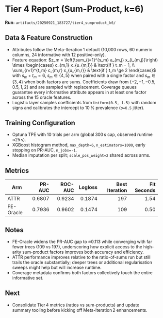 # Tier 4 Report (Sum-Product, k=6)

**Run:** `artifacts/20250921_183727/tier4_sumproduct_k6/`

## Data & Feature Construction
- Attributes follow the Meta-Iteration 1 default (10,000 rows, 60 numeric columns, 24 informative with 12 positive-only).
- Feature equation: $z_m = \left(\sum_{j=1}^{s_m} a_{m,j} x_{i_{m,j}}\right) \times \begin{cases} c_{m,1} x_{u_{m,1}} & \text{if } t_m = 1, \\ \sum_{r=1}^{t_m} c_{m,r} x_{u_{m,r}} & \text{if } t_m \ge 2 \end{cases}$ with $s_m + t_m = 6$, $s_m \in \{4,5\}$ when paired with a single factor and $s_m \in \{3,4\}$ when both factors are sums. Coefficients draw from $\{-2, -1, -0.5, 0.5, 1, 2\}$ and are sampled with replacement. Coverage queues guarantee every informative attribute appears in at least one factor across the 15 oracle features.
- Logistic layer samples coefficients from `Uniform(0.5, 1.5)` with random signs and calibrates the intercept to 10 % prevalence (`σ=0.5` jitter).

## Training Configuration
- Optuna TPE with 10 trials per arm (global 300 s cap, observed runtime ≈25 s).
- XGBoost histogram method, `max_depth=6`, `n_estimators=1000`, early stopping on PR-AUC, `n_jobs=-1`.
- Median imputation per split; `scale_pos_weight=2` shared across arms.

## Metrics

| Arm        | PR-AUC | ROC-AUC | Logloss | Best Iteration | Fit Seconds |
|------------|-------:|--------:|--------:|---------------:|------------:|
| ATTR       | 0.6807 | 0.9234  | 0.1874  | 197            | 1.54        |
| FE-Oracle  | 0.7936 | 0.9602  | 0.1474  | 109            | 0.50        |

## Notes
- FE-Oracle widens the PR-AUC gap to ≈0.113 while converging with far fewer trees (109 vs 197), underscoring how explicit access to the high-arity sum-product factors improves both accuracy and efficiency.
- ATTR performance improves relative to the ratio-of-sums run but still trails the oracle substantially; deeper trees or additional regularisation sweeps might help but will increase runtime.
- Coverage metadata confirms both factors collectively touch the entire informative set.

## Next
- Consolidate Tier 4 metrics (ratios vs sum-products) and update summary tooling before kicking off Meta-Iteration 2 enhancements.
